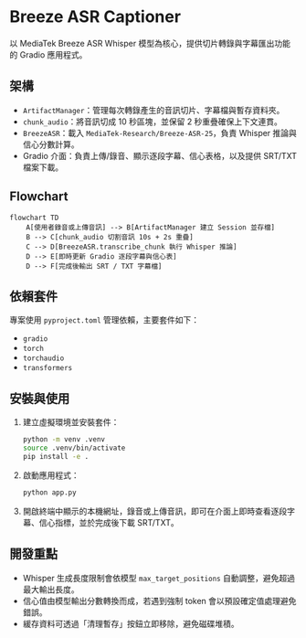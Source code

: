 # Breeze ASR Captioner

以 MediaTek Breeze ASR Whisper 模型為核心，提供切片轉錄與字幕匯出功能的 Gradio 應用程式。

## 架構
- `ArtifactManager`：管理每次轉錄產生的音訊切片、字幕檔與暫存資料夾。
- `chunk_audio`：將音訊切成 10 秒區塊，並保留 2 秒重疊確保上下文連貫。
- `BreezeASR`：載入 `MediaTek-Research/Breeze-ASR-25`，負責 Whisper 推論與信心分數計算。
- Gradio 介面：負責上傳/錄音、顯示逐段字幕、信心表格，以及提供 SRT/TXT 檔案下載。

## Flowchart
```mermaid
flowchart TD
    A[使用者錄音或上傳音訊] --> B[ArtifactManager 建立 Session 並存檔]
    B --> C[chunk_audio 切割音訊 10s + 2s 重疊]
    C --> D[BreezeASR.transcribe_chunk 執行 Whisper 推論]
    D --> E[即時更新 Gradio 逐段字幕與信心表]
    D --> F[完成後輸出 SRT / TXT 字幕檔]
```

## 依賴套件
專案使用 `pyproject.toml` 管理依賴，主要套件如下：

- `gradio`
- `torch`
- `torchaudio`
- `transformers`

## 安裝與使用
1. 建立虛擬環境並安裝套件：
   ```bash
   python -m venv .venv
   source .venv/bin/activate
   pip install -e .
   ```
2. 啟動應用程式：
   ```bash
   python app.py
   ```
3. 開啟終端中顯示的本機網址，錄音或上傳音訊，即可在介面上即時查看逐段字幕、信心指標，並於完成後下載 SRT/TXT。

## 開發重點
- Whisper 生成長度限制會依模型 `max_target_positions` 自動調整，避免超過最大輸出長度。
- 信心值由模型輸出分數轉換而成，若遇到強制 token 會以預設確定值處理避免錯誤。
- 緩存資料可透過「清理暫存」按鈕立即移除，避免磁碟堆積。
